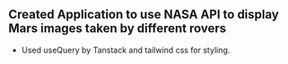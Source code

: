 ## Created Application to use NASA API to display Mars images taken by different rovers

- Used useQuery by Tanstack and tailwind css for styling.
